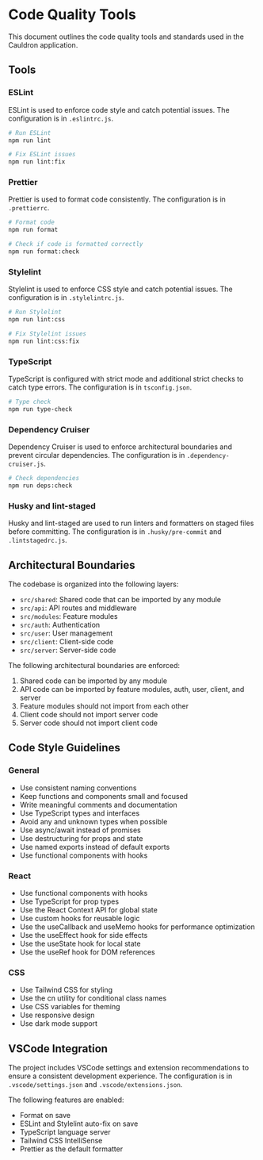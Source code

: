 # Code Quality Tools

This document outlines the code quality tools and standards used in the Cauldron application.

## Tools

### ESLint

ESLint is used to enforce code style and catch potential issues. The configuration is in `.eslintrc.js`.

```bash
# Run ESLint
npm run lint

# Fix ESLint issues
npm run lint:fix
```

### Prettier

Prettier is used to format code consistently. The configuration is in `.prettierrc`.

```bash
# Format code
npm run format

# Check if code is formatted correctly
npm run format:check
```

### Stylelint

Stylelint is used to enforce CSS style and catch potential issues. The configuration is in `.stylelintrc.js`.

```bash
# Run Stylelint
npm run lint:css

# Fix Stylelint issues
npm run lint:css:fix
```

### TypeScript

TypeScript is configured with strict mode and additional strict checks to catch type errors. The configuration is in `tsconfig.json`.

```bash
# Type check
npm run type-check
```

### Dependency Cruiser

Dependency Cruiser is used to enforce architectural boundaries and prevent circular dependencies. The configuration is in `.dependency-cruiser.js`.

```bash
# Check dependencies
npm run deps:check
```

### Husky and lint-staged

Husky and lint-staged are used to run linters and formatters on staged files before committing. The configuration is in `.husky/pre-commit` and `.lintstagedrc.js`.

## Architectural Boundaries

The codebase is organized into the following layers:

- `src/shared`: Shared code that can be imported by any module
- `src/api`: API routes and middleware
- `src/modules`: Feature modules
- `src/auth`: Authentication
- `src/user`: User management
- `src/client`: Client-side code
- `src/server`: Server-side code

The following architectural boundaries are enforced:

1. Shared code can be imported by any module
2. API code can be imported by feature modules, auth, user, client, and server
3. Feature modules should not import from each other
4. Client code should not import server code
5. Server code should not import client code

## Code Style Guidelines

### General

- Use consistent naming conventions
- Keep functions and components small and focused
- Write meaningful comments and documentation
- Use TypeScript types and interfaces
- Avoid any and unknown types when possible
- Use async/await instead of promises
- Use destructuring for props and state
- Use named exports instead of default exports
- Use functional components with hooks

### React

- Use functional components with hooks
- Use TypeScript for prop types
- Use the React Context API for global state
- Use custom hooks for reusable logic
- Use the useCallback and useMemo hooks for performance optimization
- Use the useEffect hook for side effects
- Use the useState hook for local state
- Use the useRef hook for DOM references

### CSS

- Use Tailwind CSS for styling
- Use the cn utility for conditional class names
- Use CSS variables for theming
- Use responsive design
- Use dark mode support

## VSCode Integration

The project includes VSCode settings and extension recommendations to ensure a consistent development experience. The configuration is in `.vscode/settings.json` and `.vscode/extensions.json`.

The following features are enabled:

- Format on save
- ESLint and Stylelint auto-fix on save
- TypeScript language server
- Tailwind CSS IntelliSense
- Prettier as the default formatter
